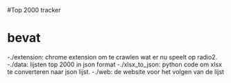 #Top 2000 tracker

# bevat

-./extension: chrome extension om te crawlen wat er nu speelt op radio2.
-./data: lijsten top 2000 in json format
-./xlsx_to_json: python code om xlsx te converteren naar json lijst.
-./web: de website voor het volgen van de lijst
